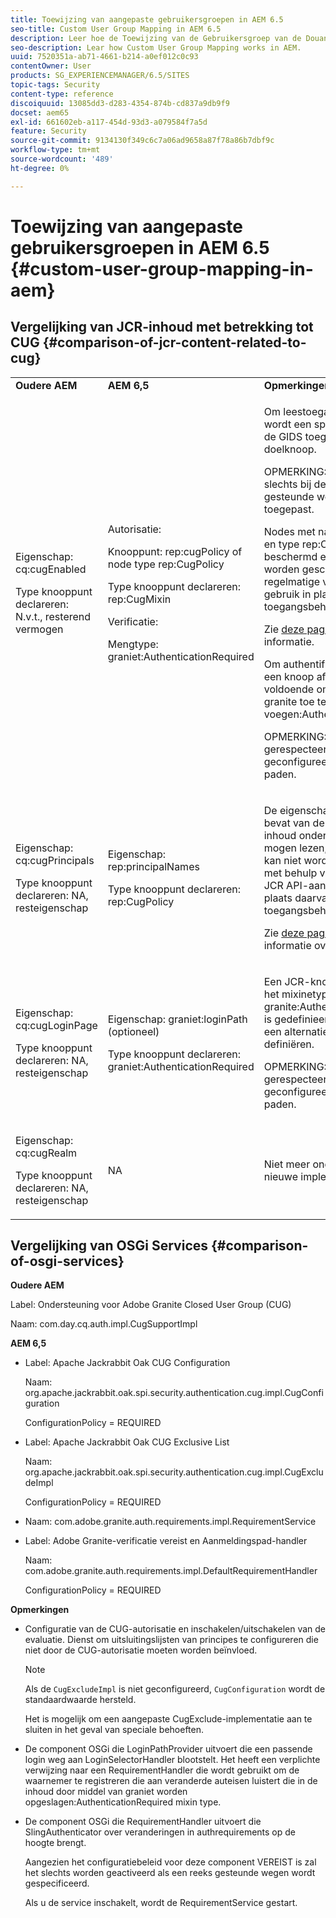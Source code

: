 ```yaml
---
title: Toewijzing van aangepaste gebruikersgroepen in AEM 6.5
seo-title: Custom User Group Mapping in AEM 6.5
description: Leer hoe de Toewijzing van de Gebruikersgroep van de Douane in AEM werkt.
seo-description: Lear how Custom User Group Mapping works in AEM.
uuid: 7520351a-ab71-4661-b214-a0ef012c0c93
contentOwner: User
products: SG_EXPERIENCEMANAGER/6.5/SITES
topic-tags: Security
content-type: reference
discoiquuid: 13085dd3-d283-4354-874b-cd837a9db9f9
docset: aem65
exl-id: 661602eb-a117-454d-93d3-a079584f7a5d
feature: Security
source-git-commit: 9134130f349c6c7a06ad9658a87f78a86b7dbf9c
workflow-type: tm+mt
source-wordcount: '489'
ht-degree: 0%

---
```


# Toewijzing van aangepaste gebruikersgroepen in AEM 6.5 {#custom-user-group-mapping-in-aem}

## Vergelijking van JCR-inhoud met betrekking tot CUG {#comparison-of-jcr-content-related-to-cug}

<table>
 <tbody>
  <tr>
   <td><strong>Oudere AEM</strong></td>
   <td><strong>AEM 6,5</strong></td>
   <td><strong>Opmerkingen</strong></td>
  </tr>
  <tr>
   <td><p>Eigenschap: cq:cugEnabled</p> <p>Type knooppunt declareren: N.v.t., resterend vermogen</p> </td>
   <td><p>Autorisatie:</p> <p>Knooppunt: rep:cugPolicy of node type rep:CugPolicy</p> <p>Type knooppunt declareren: rep:CugMixin</p> <p> </p> <p> </p> <p> </p> Verificatie:</p> <p>Mengtype: graniet:AuthenticationRequired</p> </td>
   <td><p>Om leestoegang te beperken wordt een specifiek beleid van de GIDS toegepast op de doelknoop.</p> <p>OPMERKING: Het beleid kan slechts bij de gevormde gesteunde wegen worden toegepast.</p> <p>Nodes met name rep:cugPolicy en type rep:CugPolicy zijn beschermd en kunnen niet worden geschreven gebruikend regelmatige vraag JCR API; gebruik in plaats daarvan het toegangsbeheer van JCR.</p> <p>Zie <a href="https://jackrabbit.apache.org/oak/docs/security/authorization/cug.html">deze pagina</a> voor meer informatie.</p> <p>Om authentificatievereiste op een knoop af te dwingen is het voldoende om mixintype granite toe te voegen:AuthenticationRequired.</p> <p>OPMERKING: Alleen gerespecteerd onder de geconfigureerde ondersteunde paden.</p> </td>
  </tr>
  <tr>
   <td><p>Eigenschap: cq:cugPrincipals</p> <p>Type knooppunt declareren: NA, resteigenschap</p> </td>
   <td><p>Eigenschap: rep:principalNames</p> <p>Type knooppunt declareren: rep:CugPolicy</p> </td>
   <td><p>De eigenschap die de namen bevat van de hoofden die de inhoud onder de beperkte CUG mogen lezen, is beveiligd en kan niet worden geschreven met behulp van regelmatige JCR API-aanroepen. gebruik in plaats daarvan het toegangsbeheer van JCR.</p> <p>Zie <a href="https://svn.apache.org/repos/asf/jackrabbit/trunk/jackrabbitapi/src/main/java/org/apache/jackrabbit/api/security/authorization/PrincipalSetPolicy.java">deze pagina</a> voor meer informatie over de uitvoering.</p> </td>
  </tr>
  <tr>
   <td><p>Eigenschap: cq:cugLoginPage</p> <p>Type knooppunt declareren: NA, resteigenschap</p> </td>
   <td><p>Eigenschap: graniet:loginPath (optioneel)</p> <p>Type knooppunt declareren: graniet:AuthenticationRequired</p> </td>
   <td><p>Een JCR-knooppunt waarvoor het mixinetype granite:AuthenticationRequired is gedefinieerd, kan optioneel een alternatief aanmeldingspad definiëren.</p> <p>OPMERKING: Alleen gerespecteerd onder de geconfigureerde ondersteunde paden.</p> </td>
  </tr>
  <tr>
   <td><p>Eigenschap: cq:cugRealm</p> <p>Type knooppunt declareren: NA, resteigenschap</p> </td>
   <td>NA</td>
   <td>Niet meer ondersteund met de nieuwe implementatie.</td>
  </tr>
 </tbody>
</table>

## Vergelijking van OSGi Services {#comparison-of-osgi-services}

**Oudere AEM**

Label: Ondersteuning voor Adobe Granite Closed User Group (CUG)

Naam: com.day.cq.auth.impl.CugSupportImpl

**AEM 6,5**

* Label: Apache Jackrabbit Oak CUG Configuration

   Naam: org.apache.jackrabbit.oak.spi.security.authentication.cug.impl.CugConfiguration

   ConfigurationPolicy = REQUIRED

* Label: Apache Jackrabbit Oak CUG Exclusive List

   Naam: org.apache.jackrabbit.oak.spi.security.authentication.cug.impl.CugExcludeImpl

   ConfigurationPolicy = REQUIRED

* Naam: com.adobe.granite.auth.requirements.impl.RequirementService
* Label: Adobe Granite-verificatie vereist en Aanmeldingspad-handler

   Naam: com.adobe.granite.auth.requirements.impl.DefaultRequirementHandler

   ConfigurationPolicy = REQUIRED

**Opmerkingen**

* Configuratie van de CUG-autorisatie en inschakelen/uitschakelen van de evaluatie.
Dienst om uitsluitingslijsten van principes te configureren die niet door de CUG-autorisatie moeten worden beïnvloed.

   >[!NOTE]
   > 
   >Als de `CugExcludeImpl` is niet geconfigureerd, `CugConfiguration` wordt de standaardwaarde hersteld.

   Het is mogelijk om een aangepaste CugExclude-implementatie aan te sluiten in het geval van speciale behoeften.

* De component OSGi die LoginPathProvider uitvoert die een passende login weg aan LoginSelectorHandler blootstelt. Het heeft een verplichte verwijzing naar een RequirementHandler die wordt gebruikt om de waarnemer te registreren die aan veranderde auteisen luistert die in de inhoud door middel van graniet worden opgeslagen:AuthenticationRequired mixin type.
* De component OSGi die RequirementHandler uitvoert die SlingAuthenticator over veranderingen in authrequirements op de hoogte brengt.

   Aangezien het configuratiebeleid voor deze component VEREIST is zal het slechts worden geactiveerd als een reeks gesteunde wegen wordt gespecificeerd.

   Als u de service inschakelt, wordt de RequirementService gestart.

<!-- nested tables not supported - text above is the table>
<table>
 <tbody>
  <tr>
   <td><strong>Older AEM Versions</strong></td>
   <td><strong>AEM 6.5</strong></td>
   <td><strong>Comments</strong></td>
  </tr>
  <tr>
   <td><p>Label: Adobe Granite Closed User Group (CUG) Support</p> <p>Name: com.day.cq.auth.impl.CugSupportImpl</p> </td>
   <td><p>Label: Apache Jackrabbit Oak CUG Configuration</p> <p>Name: org.apache.jackrabbit.oak.spi.security.authorization.cug.impl.CugConfiguration</p> <p>ConfigurationPolicy = REQUIRED</p> </td>
    <td><p>Label: Apache Jackrabbit Oak CUG Exclude List</p> <p>Name: org.apache.jackrabbit.oak.spi.security.authorization.cug.impl.CugExcludeImpl</p> <p>ConfigurationPolicy = REQUIRED</p> <p> </p> <p> </p> <p> </p> <p> </p> </td>
      </tr>
      <tr>
       <td>Name: com.adobe.granite.auth.requirement.impl.RequirementService</td>
      </tr>
      <tr>
       <td><p>Label: Adobe Granite Authentication Requirement and Login Path Handler</p> <p>Name: com.adobe.granite.auth.requirement.impl.DefaultRequirementHandler</p> <p>ConfigurationPolicy = REQUIRED</p> </td>
      </tr>
     </tbody>
    </table> </td>
   <td>
     <tbody>
      <tr>
       <td>Configuration of the CUG authorization and enable/disable the evaluation.</td>
      </tr>
      <tr>
       <td><p>Service to configure exclusion list of principals which should not be affected by the CUG authorization.</p> <p>NOTE: If the CugExcludeImpl is not configured, the CugConfiguration will fall back to the default.</p> <p>It is possible to plug a custom CugExclude implementation in case of special needs.</p> </td>
      </tr>
      <tr>
       <td>OSGi component implementing LoginPathProvider that exposes a matching login path to the LoginSelectorHandler. It has a mandatory reference to a RequirementHandler which is used to register the observer that listens to changed auth requirements stored in the content by the means of the granite:AuthenticationRequired mixin type. </td>
      </tr>
      <tr>
       <td><p>OSGi component implementing RequirementHandler that notifies the SlingAuthenticator about changes to authrequirements.</p> <p>As configuration policy for this component is REQUIRE it will only be activated if a set of supported paths is specified.</p> <p>Enabling the service will launch the RequirementService.</p> </td>
      </tr>
     </tbody>
     </td>
  </tr>
  <tr>
   <td> </td>
   <td> </td>
   <td> </td>
  </tr>
  <tr>
   <td> </td>
   <td> </td>
   <td> </td>
  </tr>
  <tr>
   <td> </td>
   <td> </td>
   <td> </td>
  </tr>
 </tbody>
</table>
-->
